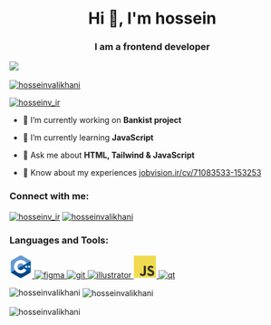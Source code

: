 <h1 align="center">Hi 👋, I'm hossein</h1>
<h3 align="center">I am a frontend developer</h3>
<img src="https://i.pinimg.com/originals/66/83/3e/66833e07d6fb9eb5d724e47d0c814285.gif">
<p align="left"> <a href="https://github.com/ryo-ma/github-profile-trophy"><img src="https://github-profile-trophy.vercel.app/?username=hosseinvalikhani" alt="hosseinvalikhani" /></a> </p>

<p align="left"> <a href="https://twitter.com/hosseinv_ir" target="blank"><img src="https://img.shields.io/twitter/follow/hosseinv_ir?logo=twitter&style=for-the-badge" alt="hosseinv_ir" /></a> </p>

- 🔭 I’m currently working on **Bankist project**

- 🌱 I’m currently learning **JavaScript**

- 💬 Ask me about **HTML, Tailwind & JavaScript**

- 📄 Know about my experiences [jobvision.ir/cv/71083533-153253](jobvision.ir/cv/71083533-153253)

<h3 align="left">Connect with me:</h3>
<p align="left">
<a href="https://twitter.com/hosseinv_ir" target="blank"><img align="center" src="https://raw.githubusercontent.com/rahuldkjain/github-profile-readme-generator/master/src/images/icons/Social/twitter.svg" alt="hosseinv_ir" height="30" width="40" /></a>
<a href="https://linkedin.com/in/hosseinvalikhani" target="blank"><img align="center" src="https://raw.githubusercontent.com/rahuldkjain/github-profile-readme-generator/master/src/images/icons/Social/linked-in-alt.svg" alt="hosseinvalikhani" height="30" width="40" /></a>
</p>

<h3 align="left">Languages and Tools:</h3>
<p align="left"> <a href="https://www.w3schools.com/cpp/" target="_blank" rel="noreferrer"> <img src="https://raw.githubusercontent.com/devicons/devicon/master/icons/cplusplus/cplusplus-original.svg" alt="cplusplus" width="40" height="40"/> </a> <a href="https://www.figma.com/" target="_blank" rel="noreferrer"> <img src="https://www.vectorlogo.zone/logos/figma/figma-icon.svg" alt="figma" width="40" height="40"/> </a> <a href="https://git-scm.com/" target="_blank" rel="noreferrer"> <img src="https://www.vectorlogo.zone/logos/git-scm/git-scm-icon.svg" alt="git" width="40" height="40"/> </a> <a href="https://www.adobe.com/in/products/illustrator.html" target="_blank" rel="noreferrer"> <img src="https://www.vectorlogo.zone/logos/adobe_illustrator/adobe_illustrator-icon.svg" alt="illustrator" width="40" height="40"/> </a> <a href="https://developer.mozilla.org/en-US/docs/Web/JavaScript" target="_blank" rel="noreferrer"> <img src="https://raw.githubusercontent.com/devicons/devicon/master/icons/javascript/javascript-original.svg" alt="javascript" width="40" height="40"/> </a> <a href="https://www.qt.io/" target="_blank" rel="noreferrer"> <img src="https://upload.wikimedia.org/wikipedia/commons/0/0b/Qt_logo_2016.svg" alt="qt" width="40" height="40"/> </a> </p>

<p><img align="left" src="https://github-readme-stats.vercel.app/api/top-langs?username=hosseinvalikhani&show_icons=true&locale=en&layout=compact" alt="hosseinvalikhani" /></p>

<p>&nbsp;<img align="center" src="https://github-readme-stats.vercel.app/api?username=hosseinvalikhani&show_icons=true&locale=en" alt="hosseinvalikhani" /></p>

<p><img align="center" src="https://github-readme-streak-stats.herokuapp.com/?user=hosseinvalikhani&" alt="hosseinvalikhani" /></p>
